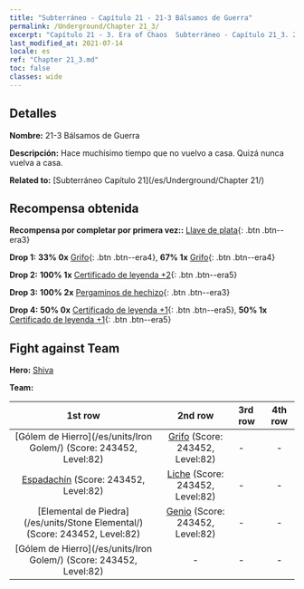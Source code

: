 ```yaml
---
title: "Subterráneo - Capítulo 21 - 21-3 Bálsamos de Guerra"
permalink: /Underground/Chapter 21_3/
excerpt: "Capítulo 21 - 3. Era of Chaos  Subterráneo - Capítulo 21_3. 21-3 Bálsamos de Guerra"
last_modified_at: 2021-07-14
locale: es
ref: "Chapter 21_3.md"
toc: false
classes: wide
---
```


## Detalles

 **Nombre:** 21-3 Bálsamos de Guerra

 **Descripción:** Hace muchísimo tiempo que no vuelvo a casa. Quizá nunca vuelva a casa.

 **Related to:** [Subterráneo Capítulo 21](/es/Underground/Chapter 21/)

## Recompensa obtenida

 **Recompensa por completar por primera vez::** [Llave de plata](/ItemsES/con_693/){: .btn .btn--era3}

 **Drop 1:** **33% 0x** [Grifo](/ItemsES/unt_192/){: .btn .btn--era4}, **67% 1x** [Grifo](/ItemsES/unt_192/){: .btn .btn--era4}

 **Drop 2:** **100% 1x** [Certificado de leyenda +2](/ItemsES/mat_81/){: .btn .btn--era5}

 **Drop 3:** **100% 2x** [Pergaminos de hechizo](/ItemsES/con_694/){: .btn .btn--era3}

 **Drop 4:** **50% 0x** [Certificado de leyenda +1](/ItemsES/mat_74/){: .btn .btn--era5}, **50% 1x** [Certificado de leyenda +1](/ItemsES/mat_74/){: .btn .btn--era5}


## Fight against Team
 **Hero:** [Shiva](/es/heroes/Shiva/)

 **Team:**


  | 1st row | 2nd row | 3rd row | 4th row |
  |:----:|:----:|:----|:----:|
  | [Gólem de Hierro](/es/units/Iron Golem/) (Score: 243452, Level:82)  | [Grifo](/es/units/Griffin/) (Score: 243452, Level:82)  | - | - |
  | [Espadachín](/es/units/Swordsman/) (Score: 243452, Level:82)  | [Liche](/es/units/Lich/) (Score: 243452, Level:82)  | - | - |
  | [Elemental de Piedra](/es/units/Stone Elemental/) (Score: 243452, Level:82)  | [Genio](/es/units/Genie/) (Score: 243452, Level:82)  | - | - |
  | [Gólem de Hierro](/es/units/Iron Golem/) (Score: 243452, Level:82)  | - | - | - |


